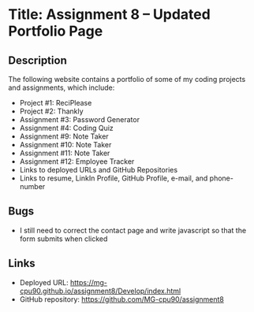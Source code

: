 # Title: Assignment 8 – Updated Portfolio Page

## Description 
The following website contains a portfolio of some of my coding projects and assignments, which include:
* Project #1: ReciPlease
* Project #2: Thankly
* Assignment #3: Password Generator
* Assignment #4: Coding Quiz
* Assignment #9: Note Taker
* Assignment #10: Note Taker
* Assignment #11: Note Taker
* Assignment #12: Employee Tracker
* Links to deployed URLs and GitHub Repositories
* Links to resume, LinkIn Profile, GitHub Profile, e-mail, and phone-number

## Bugs
* I still need to correct the contact page and write javascript so that the form submits when clicked

## Links
* Deployed URL: https://mg-cpu90.github.io/assignment8/Develop/index.html
* GitHub repository: https://github.com/MG-cpu90/assignment8